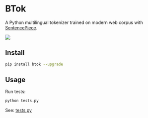 # BTok

A Python multilingual tokenizer trained on modern web corpus with [SentencePiece](https://github.com/google/sentencepiece).

![](https://img.shields.io/pypi/v/btok?label=btok&color=blue&cacheSeconds=60)

## Install

```sh
pip install btok --upgrade
```

## Usage

Run tests:

```sh
python tests.py
```

See: [tests.py](https://github.com/Hansimov/btok/blob/main/tests.py)
